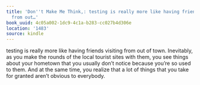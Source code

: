 ```yaml
---
title: 'Don''t Make Me Think,: testing is really more like having friends visiting
  from out…'
book_uuid: 4c05a002-1dc9-4c1a-b283-cc027b4d306e
location: '1483'
source: kindle
---
```


testing is really more like having friends visiting from out of town. Inevitably, as you make the rounds of the local tourist sites with them, you see things about your hometown that you usually don’t notice because you’re so used to them. And at the same time, you realize that a lot of things that you take for granted aren’t obvious to everybody.